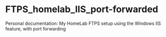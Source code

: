 # FTPS_homelab_IIS_port-forwarded
Personal documentation: My HomeLab FTPS setup using the Windows IIS feature, with port forwarding
